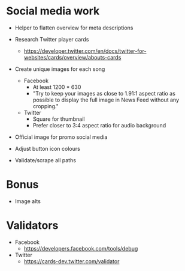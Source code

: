 # Social media work

* Helper to flatten overview for meta descriptions

* Research Twitter player cards
    * https://developer.twitter.com/en/docs/twitter-for-websites/cards/overview/abouts-cards
* Create unique images for each song
    * Facebook
        * At least 1200 * 630
        * "Try to keep your images as close to 1.91:1 aspect ratio as possible to display the full image in News Feed without any cropping."
    * Twitter
        * Square for thumbnail
        * Prefer closer to 3:4 aspect ratio for audio background

* Official image for promo social media
* Adjust button icon colours

* Validate/scrape all paths

# Bonus
* Image alts

# Validators
* Facebook
    * https://developers.facebook.com/tools/debug
* Twitter
    * https://cards-dev.twitter.com/validator